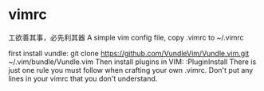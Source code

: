 vimrc
=====
工欲善其事，必先利其器
A simple vim config file, copy .vimrc to ~/.vimrc

first install vundle:
git clone https://github.com/VundleVim/Vundle.vim.git ~/.vim/bundle/Vundle.vim
Then install plugins in VIM: :PluginInstall
There is just one rule you must follow when crafting your own .vimrc.
Don't put any lines in your vimrc that you don't understand.
